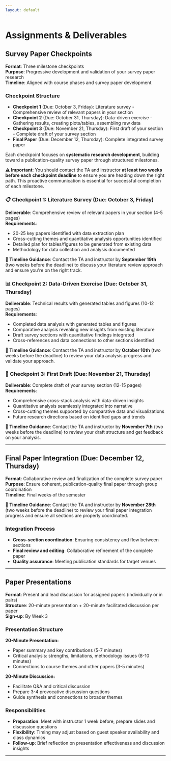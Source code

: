 ```yaml
---
layout: default
---
```


# Assignments & Deliverables


## Survey Paper Checkpoints

**Format**: Three milestone checkpoints  
**Purpose**: Progressive development and validation of your survey paper research  
**Timeline**: Aligned with course phases and survey paper development

### Checkpoint Structure
- **Checkpoint 1** (Due: October 3, Friday): Literature survey - Comprehensive review of relevant papers in your section
- **Checkpoint 2** (Due: October 31, Thursday): Data-driven exercise - Gathering results, creating plots/tables, assembling raw data  
- **Checkpoint 3** (Due: November 21, Thursday): First draft of your section - Complete draft of your survey section
- **Final Paper** (Due: December 12, Thursday): Complete integrated survey paper

Each checkpoint focuses on **systematic research development**, building toward a publication-quality survey paper through structured milestones.

**⚠️ Important**: You should contact the TA and instructor **at least two weeks before each checkpoint deadline** to ensure you are heading down the right path. This proactive communication is essential for successful completion of each milestone.

### 📋 Checkpoint 1: Literature Survey (Due: October 3, Friday)

**Deliverable**: Comprehensive review of relevant papers in your section (4-5 pages)  
**Requirements**:
- 20-25 key papers identified with data extraction plan
- Cross-cutting themes and quantitative analysis opportunities identified
- Detailed plan for tables/figures to be generated from existing data
- Methodology for data collection and analysis documented

**📅 Timeline Guidance**: Contact the TA and instructor by **September 19th** (two weeks before the deadline) to discuss your literature review approach and ensure you're on the right track.

### 📊 Checkpoint 2: Data-Driven Exercise (Due: October 31, Thursday)

**Deliverable**: Technical results with generated tables and figures (10-12 pages)  
**Requirements**:
- Completed data analysis with generated tables and figures
- Comparative analysis revealing new insights from existing literature
- Draft survey sections with quantitative findings integrated
- Cross-references and data connections to other sections identified

**📅 Timeline Guidance**: Contact the TA and instructor by **October 10th** (two weeks before the deadline) to review your data analysis progress and validate your approach.

### 📖 Checkpoint 3: First Draft (Due: November 21, Thursday)

**Deliverable**: Complete draft of your survey section (12-15 pages)  
**Requirements**:
- Comprehensive cross-stack analysis with data-driven insights
- Quantitative analysis seamlessly integrated into narrative
- Cross-cutting themes supported by comparative data and visualizations
- Future research directions based on identified gaps and trends

**📅 Timeline Guidance**: Contact the TA and instructor by **November 7th** (two weeks before the deadline) to review your draft structure and get feedback on your analysis.

---

## Final Paper Integration (Due: December 12, Thursday)

**Format**: Collaborative review and finalization of the complete survey paper  
**Purpose**: Ensure coherent, publication-quality final paper through group coordination  
**Timeline**: Final weeks of the semester

**📅 Timeline Guidance**: Contact the TA and instructor by **November 28th** (two weeks before the deadline) to review your final paper integration progress and ensure all sections are properly coordinated.

### Integration Process
- **Cross-section coordination**: Ensuring consistency and flow between sections
- **Final review and editing**: Collaborative refinement of the complete paper
- **Quality assurance**: Meeting publication standards for target venues

---

## Paper Presentations

**Format**: Present and lead discussion for assigned papers (individually or in pairs)  
**Structure**: 20-minute presentation + 20-minute facilitated discussion per paper  
**Sign-up**: By Week 3

### Presentation Structure
**20-Minute Presentation:**
- Paper summary and key contributions (5-7 minutes)
- Critical analysis: strengths, limitations, methodology issues (8-10 minutes)
- Connections to course themes and other papers (3-5 minutes)

**20-Minute Discussion:**
- Facilitate Q&A and critical discussion
- Prepare 3-4 provocative discussion questions
- Guide synthesis and connections to broader themes

### Responsibilities
- **Preparation**: Meet with instructor 1 week before, prepare slides and discussion questions
- **Flexibility**: Timing may adjust based on guest speaker availability and class dynamics
- **Follow-up**: Brief reflection on presentation effectiveness and discussion insights

---


